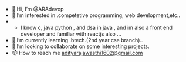 - 👋 Hi, I’m @ARAdevop
- 👀 I’m interested in .competetive programming, web development,etc..
- - I know c, java python , and dsa in java , and im also a front end developer and familiar with reactjs also ...
- 🌱 I’m currently learning .btech.(2nd year cse branch)..
- 💞️ I’m looking to collaborate on some interesting projects.
- 📫 How to reach me adityarajawasthi1602@gmail.com

<!---
ARAdevop/ARAdevop is a ✨ special ✨ repository because its `README.md` (this file) appears on your GitHub profile.
You can click the Preview link to take a look at your changes.
--->
